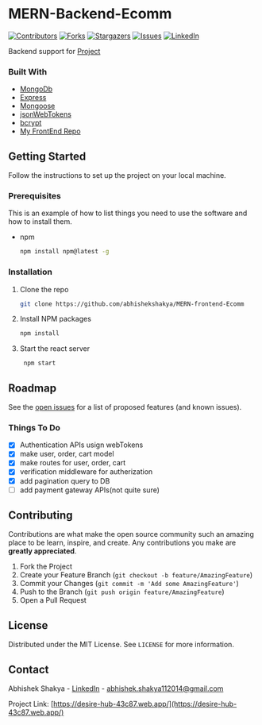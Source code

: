 # MERN-Backend-Ecomm

[![Contributors][contributors-shield]][contributors-url]
[![Forks][forks-shield]][forks-url]
[![Stargazers][stars-shield]][stars-url]
[![Issues][issues-shield]][issues-url]
[![LinkedIn][linkedin-shield]][linkedin-url]

Backend support for [Project](https://github.com/abhishekshakya/MERN-frontend-Ecomm)

### Built With

- [MongoDb](https://mongodb.com)
- [Express](https://expressjs.com)
- [Mongoose](https://mongoosejs.com/)
- [jsonWebTokens](https://jwt.io/)
- [bcrypt](https://www.npmjs.com/package/bcrypt)
- [My FrontEnd Repo](https://github.com/abhishekshakya/MERN-frontend-Ecomm)

## Getting Started

Follow the instructions to set up the project on your local machine.

### Prerequisites

This is an example of how to list things you need to use the software and how to install them.

- npm
  ```sh
  npm install npm@latest -g
  ```

### Installation

1. Clone the repo
   ```sh
   git clone https://github.com/abhishekshakya/MERN-frontend-Ecomm
   ```
2. Install NPM packages
   ```sh
   npm install
   ```
3. Start the react server
   ```sh
    npm start
   ```

## Roadmap

See the [open issues](https://github.com/abhishekshakya/mern-frontend-ecomm/issues) for a list of proposed features (and known issues).

### Things To Do

- [x] Authentication APIs usign webTokens
- [x] make user, order, cart model
- [x] make routes for user, order, cart
- [x] verification middleware for autherization
- [x] add pagination query to DB
- [ ] add payment gateway APIs(not quite sure)

<!-- CONTRIBUTING -->

## Contributing

Contributions are what make the open source community such an amazing place to be learn, inspire, and create. Any contributions you make are **greatly appreciated**.

1. Fork the Project
2. Create your Feature Branch (`git checkout -b feature/AmazingFeature`)
3. Commit your Changes (`git commit -m 'Add some AmazingFeature'`)
4. Push to the Branch (`git push origin feature/AmazingFeature`)
5. Open a Pull Request

<!-- LICENSE -->

## License

Distributed under the MIT License. See `LICENSE` for more information.

<!-- CONTACT -->

## Contact

Abhishek Shakya - [LinkedIn](https://www.linkedin.com/in/abhishek-shakya-374042175/) - abhishek.shakya112014@gmail.com

Project Link: [https://desire-hub-43c87.web.app/](https://desire-hub-43c87.web.app/)

[contributors-shield]: https://img.shields.io/github/contributors/abhishekshakya/MERN-Backend-Ecomm.svg?style=for-the-badge
[contributors-url]: https://github.com/abhishekshakya/MERN-Backend-Ecomm/graphs/contributors
[forks-shield]: https://img.shields.io/github/forks/abhishekshakya/MERN-Backend-Ecomm.svg?style=for-the-badge
[forks-url]: https://github.com/abhishekshakya/MERN-Backend-Ecomm/network/members
[stars-shield]: https://img.shields.io/github/stars/abhishekshakya/MERN-Backend-Ecomm.svg?style=for-the-badge
[stars-url]: https://github.com/abhishekshakya/MERN-Backend-Ecomm/stargazers
[issues-shield]: https://img.shields.io/github/issues/abhishekshakya/MERN-Backend-Ecomm.svg?style=for-the-badge
[issues-url]: https://github.com/abhishekshakya/MERN-Backend-Ecomm/issues
[linkedin-shield]: https://img.shields.io/badge/-LinkedIn-black.svg?style=for-the-badge&logo=linkedin&colorB=555
[linkedin-url]: https://www.linkedin.com/in/abhishek-shakya-374042175
